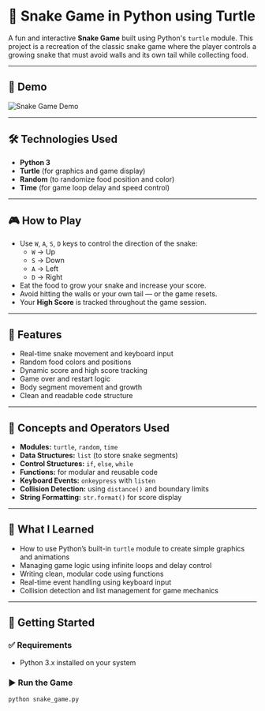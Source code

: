# 🐍 Snake Game in Python using Turtle

A fun and interactive **Snake Game** built using Python's `turtle` module. This project is a recreation of the classic snake game where the player controls a growing snake that must avoid walls and its own tail while collecting food.

---

## 📸 Demo

![Snake Game Demo](assets/snake-game-demo.gif)

---

## 🛠️ Technologies Used

- **Python 3**
- **Turtle** (for graphics and game display)
- **Random** (to randomize food position and color)
- **Time** (for game loop delay and speed control)

---

## 🎮 How to Play

- Use `W`, `A`, `S`, `D` keys to control the direction of the snake:
  - `W` → Up
  - `S` → Down
  - `A` → Left
  - `D` → Right
- Eat the food to grow your snake and increase your score.
- Avoid hitting the walls or your own tail — or the game resets.
- Your **High Score** is tracked throughout the game session.

---

## 📂 Features

- Real-time snake movement and keyboard input
- Random food colors and positions
- Dynamic score and high score tracking
- Game over and restart logic
- Body segment movement and growth
- Clean and readable code structure

---

## 🧠 Concepts and Operators Used

- **Modules:** `turtle`, `random`, `time`
- **Data Structures:** `list` (to store snake segments)
- **Control Structures:** `if`, `else`, `while`
- **Functions:** for modular and reusable code
- **Keyboard Events:** `onkeypress` with `listen`
- **Collision Detection:** using `distance()` and boundary limits
- **String Formatting:** `str.format()` for score display

---

## 📘 What I Learned

- How to use Python’s built-in `turtle` module to create simple graphics and animations
- Managing game logic using infinite loops and delay control
- Writing clean, modular code using functions
- Real-time event handling using keyboard input
- Collision detection and list management for game mechanics

---

## 🚀 Getting Started

### ✅ Requirements

- Python 3.x installed on your system

### ▶️ Run the Game

```bash
python snake_game.py

